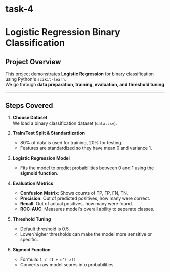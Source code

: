 # task-4
# Logistic Regression Binary Classification

## Project Overview
This project demonstrates **Logistic Regression** for binary classification using Python's `scikit-learn`.  
We go through **data preparation, training, evaluation, and threshold tuning** 

---

## Steps Covered

1. **Choose Dataset**  
   We load a binary classification dataset (`data.csv`).

2. **Train/Test Split & Standardization**  
   - 80% of data is used for training, 20% for testing.
   - Features are standardized so they have mean 0 and variance 1.

3. **Logistic Regression Model**  
   - Fits the model to predict probabilities between 0 and 1 using the **sigmoid function**.

4. **Evaluation Metrics**
   - **Confusion Matrix**: Shows counts of TP, FP, FN, TN.
   - **Precision**: Out of predicted positives, how many were correct.
   - **Recall**: Out of actual positives, how many were found.
   - **ROC-AUC**: Measures model's overall ability to separate classes.

5. **Threshold Tuning**
   - Default threshold is 0.5.
   - Lower/higher thresholds can make the model more sensitive or specific.

6. **Sigmoid Function**
   - Formula: `1 / (1 + e^(-z))`
   - Converts raw model scores into probabilities.
